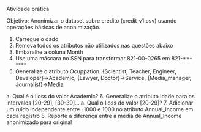Atividade prática

Objetivo: Anonimizar o dataset sobre crédito (credit_v1.csv) usando
operações básicas de anonimização.

1. Carregue o dado
2. Remova todos os atributos não utilizados nas questões abaixo
3. Embaralhe a coluna Month
4. Use uma máscara no SSN para transformar 821-00-0265 em 821-**-****
5. Generalize o atributo Ocuppation. {Scientist, Teacher, Engineer,
Developer}-&gt;Academic, {Lawyer, Doctor}-&gt;Service,
{Media_manager, Journalist}-&gt;Media

  a. Qual é o Iloss do valor Academic?
6. Generalize o atributo idade para os intervalos [20-29], [30-39]...
  a. Qual o Iloss do valor [20-29]?
7. Adicionar um ruído independente entre -1000 e 1000 no atributo
Annual_Income em cada registro
8. Reporte a diferença entre a média de Annual_Income
anonimizado para original

